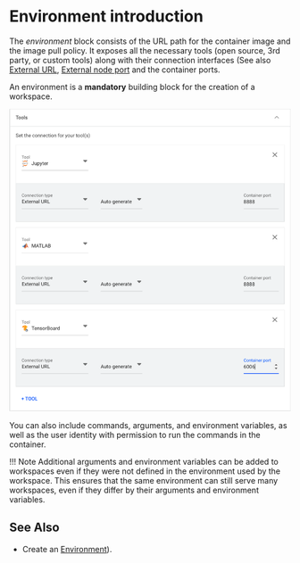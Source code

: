
# Environment introduction


The _environment_ block consists of the URL path for the container image and the image pull policy. It exposes all the necessary tools (open source, 3rd party, or custom tools) along with their connection interfaces  (See also [External URL](#xxx), [External node port](#xxx) and the container ports.

An environment is a __mandatory__ building block for the creation of a workspace. 

![](img/6-tools.png)

You can also include commands, arguments, and environment variables, as well as the user identity with permission to run the commands in the container.

!!! Note
    Additional arguments and environment variables can be added to workspaces even if they were not defined in the environment used by the workspace. This ensures that the same environment can still serve many workspaces, even if they differ by their arguments and environment variables.

## See Also

* Create an [Environment](../create/create-env.md)). 
